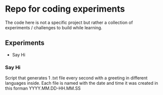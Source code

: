 # Repo for coding experiments
The code here is not a specific project but rather a collection of experiments / challenges to build while learning.

## Experiments
* Say Hi

### Say Hi
Script that generates 1 .txt file every second with a greeting in different languages inside. Each file is named with the date and time it was created in this forman YYYY.MM.DD-HH.MM.SS